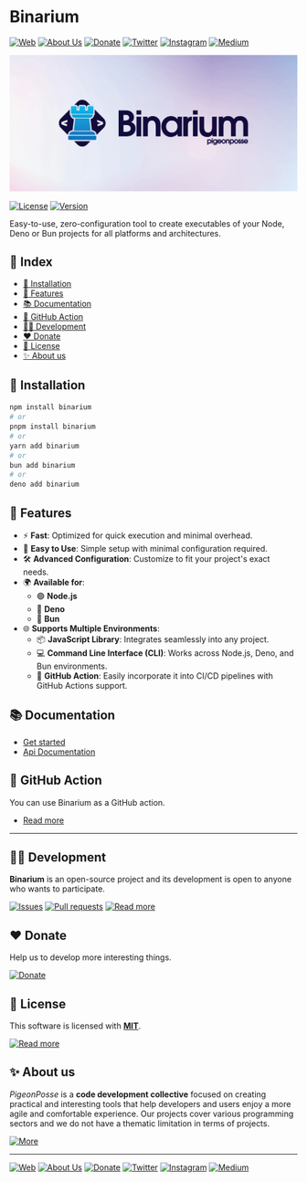 # Binarium

[![Web](https://img.shields.io/badge/Web-grey?style=for-the-badge&logoColor=white)](https://pigeonposse.com)
[![About Us](https://img.shields.io/badge/About%20Us-grey?style=for-the-badge&logoColor=white)](https://pigeonposse.com?popup=about)
[![Donate](https://img.shields.io/badge/Donate-pink?style=for-the-badge&logoColor=white)](https://pigeonposse.com/?popup=donate)
[![Twitter](https://img.shields.io/badge/Twitter-black?style=for-the-badge&logoColor=white&logo=twitter)](https://twitter.com/pigeonposse_)
[![Instagram](https://img.shields.io/badge/Instagram-black?style=for-the-badge&logoColor=white&logo=instagram)](https://www.instagram.com/pigeon.posse/)
[![Medium](https://img.shields.io/badge/Medium-black?style=for-the-badge&logoColor=white&logo=medium)](https://medium.com/@pigeonposse)

![BANNER](docs/public/banner.png)

[![License](https://img.shields.io/github/license/pigeonposse/binarium?style=for-the-badge&color=green&logoColor=white)](/LICENSE)
[![Version](https://img.shields.io/npm/v/binarium?style=for-the-badge&color=blue&label=Version)](https://www.npmjs.com/package/binarium)
<!-- {{const.libPkgBadges}} -->

Easy-to-use, zero-configuration tool to create executables of your Node, Deno or Bun projects for all platforms and architectures.

## 📌 Index

- [🔑 Installation](#-installation)
- [🌟 Features](#-features)
- [📚 Documentation](#-documentation)
- [🤖 GitHub Action](#-github-action)
- [👨‍💻 Development](#-development)
- [❤️ Donate](#-donate)
- [📜 License](#-license)
- [✨ About us](#-about-us)




## 🔑 Installation

```bash 
npm install binarium
# or
pnpm install binarium
# or
yarn add binarium
# or
bun add binarium
# or
deno add binarium
```

## 🌟 Features
			
- ⚡ **Fast**: Optimized for quick execution and minimal overhead.
- 🚀 **Easy to Use**: Simple setup with minimal configuration required.
- 🛠️ **Advanced Configuration**: Customize to fit your project's exact needs.
- 🌍 **Available for**:
	- 🟢 **Node.js**
	- 🦕 **Deno**
	- 🍞 **Bun**
- 🌐 **Supports Multiple Environments**:
	- 📦 **JavaScript Library**: Integrates seamlessly into any project.
	- 💻 **Command Line Interface (CLI)**: Works across Node.js, Deno, and Bun environments.
	- 🤖 **GitHub Action**: Easily incorporate it into CI/CD pipelines with GitHub Actions support.

## 📚 Documentation

- [Get started](https://binarium.pigeonposse.com/)
- [Api Documentation](https://binarium.pigeonposse.com/guide/core/api)

## 🤖 GitHub Action

You can use Binarium as a GitHub action.
			
- [Read more](https://github.com/marketplace/actions/binarium-tool-to-create-executables-of-your-node-deno-or-bun-projects)
			


---

## 👨‍💻 Development

__Binarium__ is an open-source project and its development is open to anyone who wants to participate.

[![Issues](https://img.shields.io/badge/Issues-grey?style=for-the-badge)](https://github.com/pigeonposse/binarium/issues)
[![Pull requests](https://img.shields.io/badge/Pulls-grey?style=for-the-badge)](https://github.com/pigeonposse/binarium/pulls)
[![Read more](https://img.shields.io/badge/Read%20more-grey?style=for-the-badge)](https://binarium.pigeonposse.com/)

## ❤️ Donate

Help us to develop more interesting things.

[![Donate](https://img.shields.io/badge/Donate-grey?style=for-the-badge)](https://pigeonposse.com/?popup=donate)

## 📜 License

This software is licensed with __[MIT]({{const.pkg.extra.licenseURL}})__.

[![Read more](https://img.shields.io/badge/Read-more-grey?style=for-the-badge)]({{const.pkg.extra.licenseURL}})

## ✨ About us

*PigeonPosse* is a __code development collective__ focused on creating practical and interesting tools that help developers and users enjoy a more agile and comfortable experience. Our projects cover various programming sectors and we do not have a thematic limitation in terms of projects.

[![More](https://img.shields.io/badge/Read-more-grey?style=for-the-badge)](https://github.com/pigeonposse)


<!-- {{const.contributors}} -->

---

[![Web](https://img.shields.io/badge/Web-grey?style=for-the-badge&logoColor=white)](https://pigeonposse.com)
[![About Us](https://img.shields.io/badge/About%20Us-grey?style=for-the-badge&logoColor=white)](https://pigeonposse.com?popup=about)
[![Donate](https://img.shields.io/badge/Donate-pink?style=for-the-badge&logoColor=white)](https://pigeonposse.com/?popup=donate)
[![Twitter](https://img.shields.io/badge/Twitter-black?style=for-the-badge&logoColor=white&logo=twitter)](https://twitter.com/pigeonposse_)
[![Instagram](https://img.shields.io/badge/Instagram-black?style=for-the-badge&logoColor=white&logo=instagram)](https://www.instagram.com/pigeon.posse/)
[![Medium](https://img.shields.io/badge/Medium-black?style=for-the-badge&logoColor=white&logo=medium)](https://medium.com/@pigeonposse)

<!--

██████╗ ██╗ ██████╗ ███████╗ ██████╗ ███╗   ██╗██████╗  ██████╗ ███████╗███████╗███████╗
██╔══██╗██║██╔════╝ ██╔════╝██╔═══██╗████╗  ██║██╔══██╗██╔═══██╗██╔════╝██╔════╝██╔════╝
██████╔╝██║██║  ███╗█████╗  ██║   ██║██╔██╗ ██║██████╔╝██║   ██║███████╗███████╗█████╗  
██╔═══╝ ██║██║   ██║██╔══╝  ██║   ██║██║╚██╗██║██╔═══╝ ██║   ██║╚════██║╚════██║██╔══╝  
██║     ██║╚██████╔╝███████╗╚██████╔╝██║ ╚████║██║     ╚██████╔╝███████║███████║███████╗
╚═╝     ╚═╝ ╚═════╝ ╚══════╝ ╚═════╝ ╚═╝  ╚═══╝╚═╝      ╚═════╝ ╚══════╝╚══════╝╚══════╝
█████╗█████╗█████╗█████╗█████╗█████╗█████╗█████╗█████╗                                  
╚════╝╚════╝╚════╝╚════╝╚════╝╚════╝╚════╝╚════╝╚════╝                                  
██████╗ ██╗███╗   ██╗ █████╗ ██████╗ ██╗██╗   ██╗███╗   ███╗                            
██╔══██╗██║████╗  ██║██╔══██╗██╔══██╗██║██║   ██║████╗ ████║                            
██████╔╝██║██╔██╗ ██║███████║██████╔╝██║██║   ██║██╔████╔██║                            
██╔══██╗██║██║╚██╗██║██╔══██║██╔══██╗██║██║   ██║██║╚██╔╝██║                            
██████╔╝██║██║ ╚████║██║  ██║██║  ██║██║╚██████╔╝██║ ╚═╝ ██║                            
╚═════╝ ╚═╝╚═╝  ╚═══╝╚═╝  ╚═╝╚═╝  ╚═╝╚═╝ ╚═════╝ ╚═╝     ╚═╝                            

- Author: [Angelo](https://github.com/angelespejo)



-->


